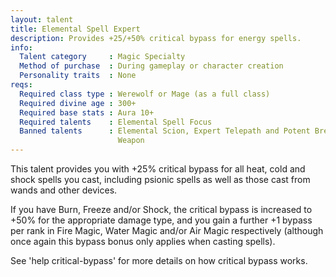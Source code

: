```yaml
---
layout: talent
title: Elemental Spell Expert
description: Provides +25/+50% critical bypass for energy spells.
info:
  Talent category     : Magic Specialty
  Method of purchase  : During gameplay or character creation
  Personality traits  : None
reqs:
  Required class type : Werewolf or Mage (as a full class)
  Required divine age : 300+
  Required base stats : Aura 10+
  Required talents    : Elemental Spell Focus
  Banned talents      : Elemental Scion, Expert Telepath and Potent Breath
                        Weapon
---
```


This talent provides you with +25% critical bypass for all heat, cold and shock spells you cast, including psionic spells as well as those cast from wands and other devices.

If you have Burn, Freeze and/or Shock, the critical bypass is increased to +50% for the appropriate damage type, and you gain a further +1 bypass per rank in Fire Magic, Water Magic and/or Air Magic respectively (although once again this bypass bonus only applies when casting spells).

See 'help critical-bypass' for more details on how critical bypass works.